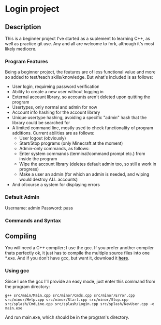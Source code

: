 Login project
=========

## Description
This is a beginner project I've started as a suplement to learning C++, as well as practice git use.
Any and all are welcome to fork, although it's most likely mediocre.

### Program Features
Being a beginner project, the features are of less functional value and more so added to test/teach skills/knowledge.
But what's included is as follows:
* User login, requireing password verification
* Ability to create a new user without logging in
* External account library, so accounts aren't deleted upon quitting the program
* Usertypes, only normal and admin for now
* Account info hashing for the account library
* Unique usertype hashing, avoiding a specific "admin" hash that the library could be searched for
* A limited command line, mostly used to check functionality of program additions. Current abilities are as follows:
  * User logout (obviously)
  * Start/Stop programs (only Minecraft at the moment)
  * Admin-only commands, as follows:
  * Enter system commands (terminal/command prompt etc.) from inside the program
  * Wipe the account library (deletes default admin too, so still a work in progress)
  * Make a user an admin (for which an admin is needed, and wiping would destroy ALL accounts)
* And ofcourse a system for displaying errors

### Default Admin
Username: admin
Password: pass

### Commands and Syntax


## Compiling
You will need a C++ compiler; I use the gcc.  If you prefer another compiler thats perfectly ok,
it just has to compile the multiple source files into one *.exe.  And if you don't have gcc, 
but want it, download it [**here**](http://sourceforge.net/projects/mingw/).

### Using gcc
Since I use the gcc I'll provide an easy mode, just enter this command from the program directory:

    g++ src/main/Main.cpp src/minor/Cmds.cpp src/minor/Error.cpp src/minor/Help.cpp src/minor/Start.cpp src/minor/Stop.cpp src/splash/CmdLine.cpp src/splash/Login.cpp src/splash/NewUser.cpp -o main.exe

And run main.exe, which should be in the program's directory.
